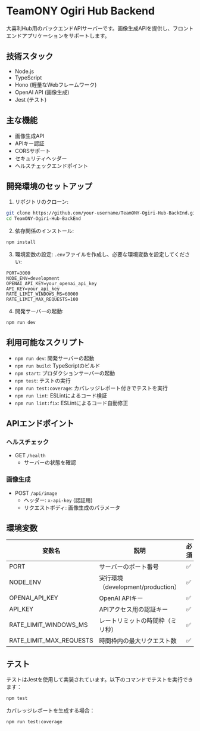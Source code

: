 # TeamONY Ogiri Hub Backend

大喜利Hub用のバックエンドAPIサーバーです。画像生成APIを提供し、フロントエンドアプリケーションをサポートします。

## 技術スタック

- Node.js
- TypeScript
- Hono (軽量なWebフレームワーク)
- OpenAI API (画像生成)
- Jest (テスト)

## 主な機能

- 画像生成API
- APIキー認証
- CORSサポート
- セキュリティヘッダー
- ヘルスチェックエンドポイント

## 開発環境のセットアップ

1. リポジトリのクローン:

```bash
git clone https://github.com/your-username/TeamONY-Ogiri-Hub-BackEnd.git
cd TeamONY-Ogiri-Hub-BackEnd
```

2. 依存関係のインストール:

```bash
npm install
```

3. 環境変数の設定:
   `.env`ファイルを作成し、必要な環境変数を設定してください:

```
PORT=3000
NODE_ENV=development
OPENAI_API_KEY=your_openai_api_key
API_KEY=your_api_key
RATE_LIMIT_WINDOWS_MS=60000
RATE_LIMIT_MAX_REQUESTS=100
```

4. 開発サーバーの起動:

```bash
npm run dev
```

## 利用可能なスクリプト

- `npm run dev`: 開発サーバーの起動
- `npm run build`: TypeScriptのビルド
- `npm start`: プロダクションサーバーの起動
- `npm test`: テストの実行
- `npm run test:coverage`: カバレッジレポート付きでテストを実行
- `npm run lint`: ESLintによるコード検証
- `npm run lint:fix`: ESLintによるコード自動修正

## APIエンドポイント

### ヘルスチェック

- GET `/health`
  - サーバーの状態を確認

### 画像生成

- POST `/api/image`
  - ヘッダー: `x-api-key` (認証用)
  - リクエストボディ: 画像生成のパラメータ

## 環境変数

| 変数名                  | 説明                               | 必須 |
| ----------------------- | ---------------------------------- | ---- |
| PORT                    | サーバーのポート番号               | ✅   |
| NODE_ENV                | 実行環境（development/production） | ✅   |
| OPENAI_API_KEY          | OpenAI APIキー                     | ✅   |
| API_KEY                 | APIアクセス用の認証キー            | ✅   |
| RATE_LIMIT_WINDOWS_MS   | レートリミットの時間枠（ミリ秒）   | ✅   |
| RATE_LIMIT_MAX_REQUESTS | 時間枠内の最大リクエスト数         | ✅   |

## テスト

テストはJestを使用して実装されています。以下のコマンドでテストを実行できます：

```bash
npm test
```

カバレッジレポートを生成する場合：

```bash
npm run test:coverage
```
